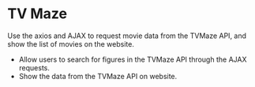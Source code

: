 # TV Maze

Use the axios and AJAX to request movie data from the TVMaze API, and show the list of movies on the website.

- Allow users to search for figures in the TVMaze API through the AJAX requests.
- Show the data from the TVMaze API on website.
